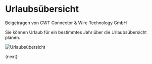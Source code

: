 <!-- add-breadcrumbs -->
# Urlaubsübersicht
<span class="text-muted contributed-by">Beigetragen von CWT Connector & Wire Technology GmbH</span>

Sie können Urlaub für ein bestimmtes Jahr über die Urlaubsübersicht planen.

<img class="screenshot" alt="Urlaubsübersicht" src="{{docs_base_url}}/assets/img/human-resources/holiday-list.png">

{next}
